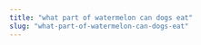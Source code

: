 ```yaml
---
title: "what part of watermelon can dogs eat"
slug: "what-part-of-watermelon-can-dogs-eat"
---
```


